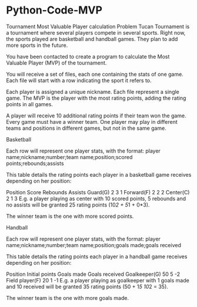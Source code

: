 # Python-Code-MVP

Tournament Most Valuable Player calculation
Problem
Tucan Tournament is a tournament where several players compete in several sports. Right now, the sports played are basketball and handball games. They plan to add more sports in the future.

You have been contacted to create a program to calculate the Most Valuable Player (MVP) of the tournament.

You will receive a set of files, each one containing the stats of one game. Each file will start with a row indicating the sport it refers to.

Each player is assigned a unique nickname. Each file represent a single game. The MVP is the player with the most rating points, adding the rating points in all games.

A player will receive 10 additional rating points if their team won the game. Every game must have a winner team. One player may play in different teams and positions in different games, but not in the same game.

Basketball

Each row will represent one player stats, with the format: player name;nickname;number;team name;position;scored points;rebounds;assists

This table details the rating points each player in a basketball game receives depending on her position:

Position	Score	Rebounds	Assists
Guard(G)	2	3	1
Forward(F)	2	2	2
Center(C)	2	1	3
E.g. a player playing as center with 10 scored points, 5 rebounds and no assists will be granted 25 rating points (10*2 + 5*1 + 0*3).

The winner team is the one with more scored points.

Handball

Each row will represent one player stats, with the format: player name;nickname;number;team name;position;goals made;goals received

This table details the rating points each player in a handball game receives depending on her position:

Position	Initial points	Goals made	Goals received
Goalkeeper(G)	50	5	-2
Field player(F)	20	1	-1
E.g. a player playing as goalkeeper with 1 goals made and 10 received will be granted 35 rating points (50 + 1*5 ­ 10*2 = 35).

The winner team is the one with more goals made.

